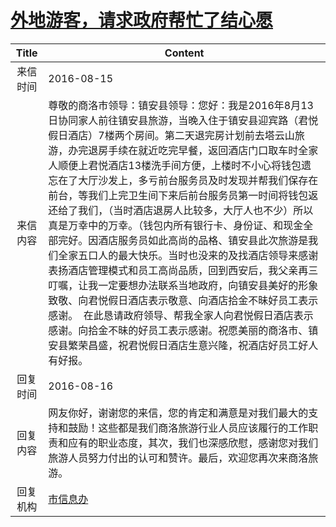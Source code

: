 # <a href="http://www.shangluo.gov.cn/zmhd/ldxxxx.jsp?urltype=leadermail.LeaderMailContentUrl&wbtreeid=1112&leadermailid=3782">外地游客，请求政府帮忙了结心愿</a>
| Title |                                                                                                                                                                                                                                      Content                                                                                                                                                                                                                                      |
|:-----:|-----------------------------------------------------------------------------------------------------------------------------------------------------------------------------------------------------------------------------------------------------------------------------------------------------------------------------------------------------------------------------------------------------------------------------------------------------------------------------------|
| 来信时间  | 2016-08-15                                                                                                                                                                                                                                                                                                                                                                                                                                                                        |
| 来信内容  | 尊敬的商洛市领导：镇安县领导：您好：我是2016年8月13日协同家人前往镇安县旅游，当晚入住于镇安县迎宾路（君悦假日酒店）7楼两个房间。第二天退完房计划前去塔云山旅游，办完退房手续在就近吃完早餐，返回酒店门口取车时全家人顺便上君悦酒店13楼洗手间方便，上楼时不小心将钱包遗忘在了大厅沙发上，多亏前台服务员及时发现并帮我们保存在前台，等我们上完卫生间下来后前台服务员第一时间将钱包返还给了我们，（当时酒店退房人比较多，大厅人也不少）所以真是万幸中的万幸。（钱包内所有银行卡、身份证、和现金全部完好。因酒店服务员如此高尚的品格、镇安县此次旅游是我们全家五口人的最大快乐。当时也没来的及找酒店领导来感谢表扬酒店管理模式和员工高尚品质，回到西安后，我父亲再三叮嘱，让我一定要想办法联系当地政府，向镇安县美好的形象致敬、向君悦假日酒店表示敬意、向酒店拾金不昧好员工表示感谢。  在此恳请政府领导、帮我全家人向君悦假日酒店表示感谢。向拾金不昧的好员工表示感谢。祝愿美丽的商洛市、镇安县繁荣昌盛，祝君悦假日酒店生意兴隆，祝酒店好员工好人有好报。 |
| 回复时间  | 2016-08-16                                                                                                                                                                                                                                                                                                                                                                                                                                                                        |
| 回复内容  | 网友你好，谢谢您的来信，您的肯定和满意是对我们最大的支持和鼓励！这些都是我们商洛旅游行业人员应该履行的工作职责和应有的职业态度，其次，我们也深感欣慰，感谢您对我们旅游人员努力付出的认可和赞许。最后，欢迎您再次来商洛旅游。                                                                                                                                                                                                                                                                                                                                                                    |
| 回复机构  | <a href="../../categories/agencies/市信息办.md">市信息办</a>                                                                                                                                                                                                                                                                                                                                                                                                                              |